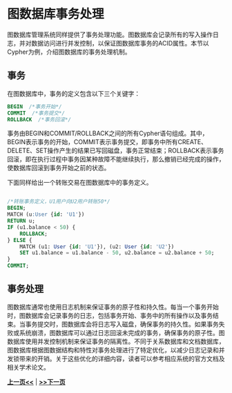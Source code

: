 # 图数据库事务处理
图数据库管理系统同样提供了事务处理功能。图数据库会记录所有的写入操作日志，并对数据访问进行并发控制，以保证图数据库事务的ACID属性。本节以Cypher为例，介绍图数据库的事务处理机制。

## 事务

在图数据库中，事务的定义包含以下三个关键字：

```SQL
BEGIN  /*事务开始*/
COMMIT  /*事务提交*/
ROLLBACK  /*事务回滚*/
```

事务由BEGIN和COMMIT/ROLLBACK之间的所有Cypher语句组成。其中，BEGIN表示事务的开始，COMMIT表示事务提交，即事务中所有CREATE、DELETE、SET操作产生的结果已写回磁盘，事务正常结束；ROLLBACK表示事务回滚，即在执行过程中事务因某种故障不能继续执行，那么撤销已经完成的操作，使数据库回滚到事务开始之前的状态。

下面同样给出一个转账交易在图数据库中的事务定义。

```SQL

/*转账事务定义，U1用户向U2用户转账50*/
BEGIN;
MATCH (u:User {id: 'U1'})
RETURN u;
IF (u1.balance < 50) {
    ROLLBACK;
} ELSE {
    MATCH (u1: User {id: 'U1'}), (u2: User {id: 'U2'})
    SET u1.balance = u1.balance - 50, u2.balance = u2.balance + 50;
}
COMMIT;
```

## 事务处理
图数据库通常也使用日志机制来保证事务的原子性和持久性。每当一个事务开始时，图数据库会记录事务的日志，包括事务开始、事务中的所有操作以及事务结束。当事务提交时，图数据库会将日志写入磁盘，确保事务的持久性。如果事务失败或系统崩溃，图数据库可以通过日志回滚未完成的事务，确保事务的原子性。图数据库使用并发控制机制来保证事务的隔离性。不同于关系数据库和文档数据库，图数据库根据图数据结构和特性对事务处理进行了特定优化，以减少日志记录和并发锁带来的开销。关于这些优化的详细内容，读者可以参考相应系统的官方文档及相关学术论文。
<!-- 在图数据库中，事务是基于锁定机制来实现隔离性的。当一个事务访问某个节点或关系时，图数据库会自动为该节点或关系加锁，防止其他事务对其进行修改，直到当前事务提交或回滚。这种锁定机制确保了事务的隔离性，避免了并发访问导致的数据不一致问题。 -->

[**上一页<<**](chapter4.6-D.md) | [**>>下一页**](chapter5.1.md)



